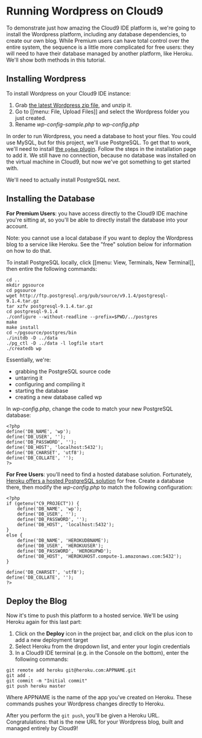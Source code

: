 # Running Wordpress on Cloud9

To demonstrate just how amazing the Cloud9 IDE platform is, we're going to install the Wordpress platform, including any database dependencies, to create our own blog. While Premium users can have total control over the entire system, the sequence is a little more complicated for free users: they will need to have their database managed by another platform, like Heroku. We'll show both methods in this tutorial.

<!-- video-->

## Installing Wordpress

To install Wordpress on your Cloud9 IDE instance:

1. Grab [the latest Wordpress zip file](http://wordpress.org/latest.zip), and unzip it.
2. Go to [[menu: File, Upload Files]] and select the Wordpress folder you just created.
3. Rename _wp-config-sample.php_ to _wp-config.php_

In order to run Wordpress, you need a database to host your files. You could use MySQL, but for this project, we'll use PostgreSQL. To get that to work, we'll need to install [the `pg4wp` plugin](http://wordpress.org/extend/plugins/postgresql-for-wordpress/installation/). Follow the steps in the installation page to add it. We still have no connection, because no database was installed on the virtual machine in Cloud9, but now we've got something to get started with. 

We'll need to actually install PostgreSQL next. 

## Installing the Database

**For Premium Users**: you have access directly to the Cloud9 IDE machine you're sitting at, so you'll be able to directly install the database into your account.

Note: you cannot use a local database if you want to deploy the Wordpress blog to a service like Heroku. See the "free" solution below for information on how to do that.

To install PostgreSQL locally, click [[menu: View, Terminals, New Terminal]], then entire the following commands:

```
cd ..
mkdir pgsource
cd pgsource
wget http://ftp.postgresql.org/pub/source/v9.1.4/postgresql-9.1.4.tar.gz
tar xzfv postgresql-9.1.4.tar.gz        
cd postgresql-9.1.4
./configure --without-readline --prefix=$PWD/../postgres
make
make install
cd ~/pgsource/postgres/bin
./initdb -D ../data
./pg_ctl -D ../data -l logfile start
./createdb wp
```
Essentially, we're:
  * grabbing the PostgreSQL source code
  * untarring it
  * configuring and compiling it 
  * starting the database
  * creating a new database called wp

In _wp-config.php_, change the code to match your new PostgreSQL database:

```
<?php 
define('DB_NAME', 'wp'); 
define('DB_USER', ''); 
define('DB_PASSWORD', ''); 
define('DB_HOST', 'localhost:5432'); 
define('DB_CHARSET', 'utf8'); 
define('DB_COLLATE', ''); 
?>
```

**For Free Users**: you'll need to find a hosted database solution. Fortunately, [Heroku offers a hosted PostgreSQL solution](https://postgres.heroku.com/) for free. Create a database there, then modify the _wp-config.php_ to match the following configuration:

```
<?php 
if (getenv("C9_PROJECT")) { 
    define('DB_NAME', 'wp'); 
    define('DB_USER', ''); 
    define('DB_PASSWORD', ''); 
    define('DB_HOST', 'localhost:5432'); 
} 
else { 
    define('DB_NAME', 'HEROKUDBNAME'); 
    define('DB_USER', 'HEROKUUSER'); 
    define('DB_PASSWORD', 'HEROKUPWD'); 
    define('DB_HOST', 'HEROKUHOST.compute-1.amazonaws.com:5432'); 
} 

define('DB_CHARSET', 'utf8'); 
define('DB_COLLATE', ''); 
?>
```

## Deploy the Blog

Now it's time to push this platform to a hosted service. We'll be using Heroku again for this last part:

1. Click on the **Deploy** icon in the project bar, and click on the plus icon to add a new deployment target
2. Select Heroku from the dropdown list, and enter your login credentials
3. In a Cloud9 IDE terminal (e.g. in the Console on the bottom), enter the following commands:
```
git remote add heroku git@heroku.com:APPNAME.git
git add .
git commit -m "Initial commit"
git push heroku master
```
Where APPNAME is the name of the app you've created on Heroku. These commands pushes your Wordpress changes directly to Heroku.

After you perform the `git push`, you'll be given a Heroku URL. Congratulations: that is the new URL for your Wordpress blog, built and managed entirely by Cloud9!